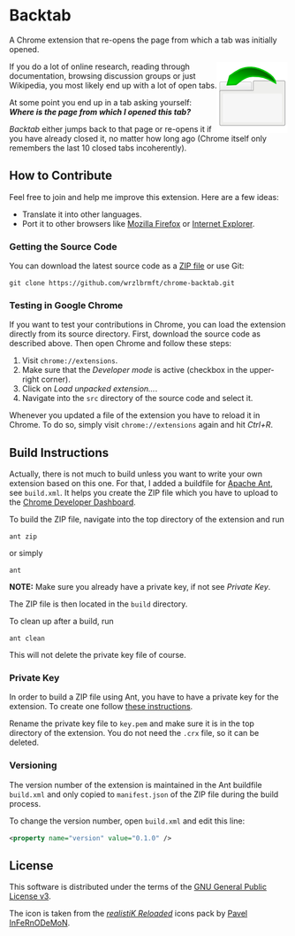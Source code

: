 # Backtab

A Chrome extension that re-opens the page from which a tab was initially opened.

<img src="https://raw.githubusercontent.com/wrzlbrmft/chrome-backtab/master/src/icons/icon128.png" align="right" /> If you do a lot of online research, reading through documentation, browsing
discussion groups or just Wikipedia, you most likely end up with a lot of open
tabs.

At some point you end up in a tab asking yourself: ***Where is the page from
which I opened this tab?***

*Backtab* either jumps back to that page or re-opens it if you have already
closed it, no matter how long ago (Chrome itself only remembers the last 10
closed tabs incoherently).

## How to Contribute

Feel free to join and help me improve this extension. Here are a few ideas:

* Translate it into other languages.
* Port it to other browsers like
[Mozilla Firefox](https://www.mozilla.org/firefox) or
[Internet Explorer](http://windows.microsoft.com/internet-explorer/).

### Getting the Source Code

You can download the latest source code as a [ZIP
file](https://github.com/wrzlbrmft/chrome-backtab/archive/master.zip) or use
Git:

```
git clone https://github.com/wrzlbrmft/chrome-backtab.git
```

### Testing in Google Chrome

If you want to test your contributions in Chrome, you can load the extension
directly from its source directory. First, download the source code as described
above. Then open Chrome and follow these steps:

1. Visit `chrome://extensions`.
2. Make sure that the *Developer mode* is active (checkbox in the upper-right
corner).
3. Click on *Load unpacked extension...*.
4. Navigate into the `src` directory of the source code and select it.

Whenever you updated a file of the extension you have to reload it in Chrome.
To do so, simply visit `chrome://extensions` again and hit *Ctrl+R*.

## Build Instructions

Actually, there is not much to build unless you want to write your own extension
based on this one. For that, I added a buildfile for
[Apache Ant](http://ant.apache.org/), see `build.xml`. It helps you create the
ZIP file which you have to upload to the
[Chrome Developer Dashboard](https://chrome.google.com/webstore/developer/dashboard).

To build the ZIP file, navigate into the top directory of the extension and run

```
ant zip
```

or simply

```
ant
```

**NOTE:** Make sure you already have a private key, if not see *Private Key*.

The ZIP file is then located in the `build` directory.

To clean up after a build, run

```
ant clean
```

This will not delete the private key file of course.

### Private Key

In order to build a ZIP file using Ant, you have to have a private key for the
extension. To create one follow
[these instructions](https://developer.chrome.com/extensions/packaging#creating).

Rename the private key file to `key.pem` and make sure it is in the top
directory of the extension. You do not need the `.crx` file, so it can be
deleted.

### Versioning

The version number of the extension is maintained in the Ant buildfile
`build.xml` and only copied to `manifest.json` of the ZIP file during the build
process.

To change the version number, open `build.xml` and edit this
line:

```xml
<property name="version" value="0.1.0" />
```

## License

This software is distributed under the terms of the
[GNU General Public License v3](https://www.gnu.org/licenses/gpl-3.0.en.html).

The icon is taken from the
*[realistiK Reloaded](http://kde-look.org/content/show.php/realistiK+Reloaded?content=52362)*
icons pack by
[Pavel InFeRnODeMoN](http://kde-look.org/usermanager/search.php?username=InFeRnODeMoN).
